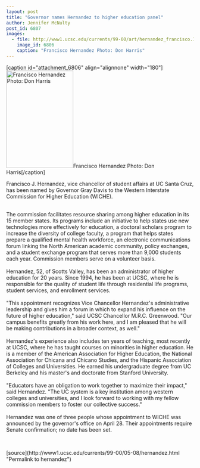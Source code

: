 ```yaml
---
layout: post
title: "Governor names Hernandez to higher education panel"
author: Jennifer McNulty
post_id: 6807
images:
  - file: http://www1.ucsc.edu/currents/99-00/art/hernandez_francisco.180.jpg
    image_id: 6806
    caption: "Francisco Hernandez Photo: Don Harris"
---
```


[caption id="attachment_6806" align="alignnone" width="180"]<a href="http://localhost/mysite/wp-content/uploads/2000/05/hernandez_francisco.180.jpg"><img class="size-full wp-image-6806" src="http://localhost/mysite/wp-content/uploads/2000/05/hernandez_francisco.180.jpg" alt="Francisco Hernandez Photo: Don Harris" width="180" height="261" /></a>Francisco Hernandez Photo: Don Harris[/caption]
<p>
  Francisco J. Hernandez, vice chancellor of student affairs at UC Santa Cruz, has been named by Governor Gray Davis to the Western Interstate Commission for Higher Education (WICHE).
</p><br>
The commission facilitates resource sharing among higher education in its 15 member states. Its programs include an initiative to help states use new technologies more effectively for education, a doctoral scholars program to increase the diversity of college faculty, a program that helps states prepare a qualified mental health workforce, an electronic communications forum linking the North American academic community, policy exchanges, and a student exchange program that serves more than 9,000 students each year. Commission members serve on a volunteer basis.<br>
<br>
Hernandez, 52, of Scotts Valley, has been an administrator of higher education for 20 years. Since 1994, he has been at UCSC, where he is responsible for the quality of student life through residential life programs, student services, and enrollment services.<br>
<br>
"This appointment recognizes Vice Chancellor Hernandez's administrative leadership and gives him a forum in which to expand his influence on the future of higher education," said UCSC Chancellor M.R.C. Greenwood. "Our campus benefits greatly from his work here, and I am pleased that he will be making contributions in a broader context, as well."<br>
<br>
Hernandez's experience also includes ten years of teaching, most recently at UCSC, where he has taught courses on minorities in higher education. He is a member of the American Association for Higher Education, the National Association for Chicana and Chicano Studies, and the Hispanic Association of Colleges and Universities. He earned his undergraduate degree from UC Berkeley and his master's and doctorate from Stanford University.<br>
<br>
"Educators have an obligation to work together to maximize their impact," said Hernandez. "The UC system is a key institution among western colleges and universities, and I look forward to working with my fellow commission members to foster our collective success."<br>
<br>
Hernandez was one of three people whose appointment to WICHE was announced by the governor's office on April 28. Their appointments require Senate confirmation; no date has been set.
<p>
  <br>

</p>
[source](http://www1.ucsc.edu/currents/99-00/05-08/hernandez.html "Permalink to hernandez")
